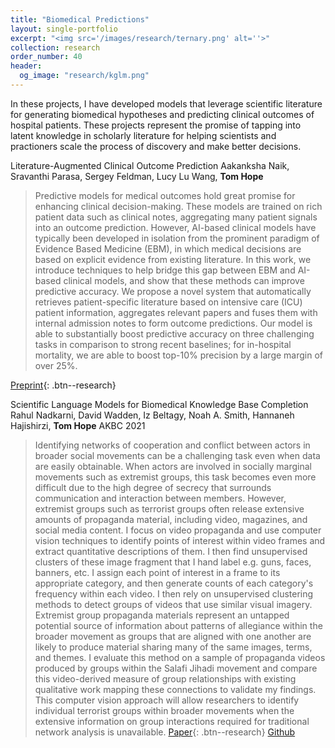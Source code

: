 ```yaml
---
title: "Biomedical Predictions"
layout: single-portfolio
excerpt: "<img src='/images/research/ternary.png' alt=''>"
collection: research
order_number: 40
header: 
  og_image: "research/kglm.png"
---
```


In these projects, I have developed models that leverage scientific literature for generating biomedical hypotheses and predicting clinical outcomes of hospital patients. These projects represent the promise of tapping into latent knowledge in scholarly literature for helping scientists and practioners scale the process of discovery and make better decisions.


Literature-Augmented Clinical Outcome Prediction
Aakanksha Naik, Sravanthi Parasa, Sergey Feldman, Lucy Lu Wang, **Tom Hope**

> Predictive models for medical outcomes hold great promise for enhancing clinical decision-making. These models are trained on rich patient data such as clinical notes, aggregating many patient signals into an outcome prediction. However, AI-based clinical models have typically been developed in isolation from the prominent paradigm of Evidence Based Medicine (EBM), in which medical decisions are based on explicit evidence from existing literature. In this work, we introduce techniques to help bridge this gap between EBM and AI-based clinical models, and show that these methods can improve predictive accuracy. We propose a novel system that automatically retrieves patient-specific literature based on intensive care (ICU) patient information, aggregates relevant papers and fuses them with internal admission notes to form outcome predictions. Our model is able to substantially boost predictive accuracy on three challenging tasks in comparison to strong recent baselines; for in-hospital mortality, we are able to boost top-10% precision by a large margin of over 25%.


[Preprint](https://arxiv.org/abs/2111.08374){: .btn--research}


Scientific Language Models for Biomedical Knowledge Base Completion
Rahul Nadkarni, David Wadden, Iz Beltagy, Noah A. Smith, Hannaneh Hajishirzi, **Tom Hope**
AKBC 2021


> Identifying networks of cooperation and conflict between actors in broader social movements can be a challenging task even when data are easily obtainable. When actors are involved in socially marginal movements such as extremist groups, this task becomes even more difficult due to the high degree of secrecy that surrounds communication and interaction between members. However, extremist groups such as terrorist groups often release extensive amounts of propaganda material, including video, magazines, and social media content. I focus on video propaganda and use computer vision techniques to identify points of interest within video frames and extract quantitative descriptions of them. I then find unsupervised clusters of these image fragment that I hand label e.g. guns, faces, banners, etc. I assign each point of interest in a frame to its appropriate category, and then generate counts of each category's frequency within each video. I then rely on unsupervised clustering methods to detect groups of videos that use similar visual imagery. Extremist group propaganda materials represent an untapped potential source of information about patterns of allegiance within the broader movement as groups that are aligned with one another are likely to produce material sharing many of the same images, terms, and themes. I evaluate this method on a sample of propaganda videos produced by groups within the Salafi Jihadi movement and compare this video-derived measure of group relationships with existing qualitative work mapping these connections to validate my findings. This computer vision approach will allow researchers to identify individual terrorist groups within broader movements when the extensive information on group interactions required for traditional network analysis is unavailable.
[Paper](https://arxiv.org/abs/2106.09700){: .btn--research} [Github](https://github.com/rahuln/lm-bio-kgc)

<!-- [Paper](/files/pdf/research/PolMeth 2019 Poster.pdf){: .btn--research} -->
